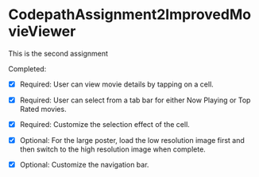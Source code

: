 # CodepathAssignment2ImprovedMovieViewer
This is the second assignment


Completed:
- [x] Required: User can view movie details by tapping on a cell.
- [x] Required: User can select from a tab bar for either Now Playing or Top Rated movies.
- [x] Required: Customize the selection effect of the cell.
- [x] Optional: For the large poster, load the low resolution image first and then switch to the high resolution image when complete.
- [x] Optional: Customize the navigation bar.

